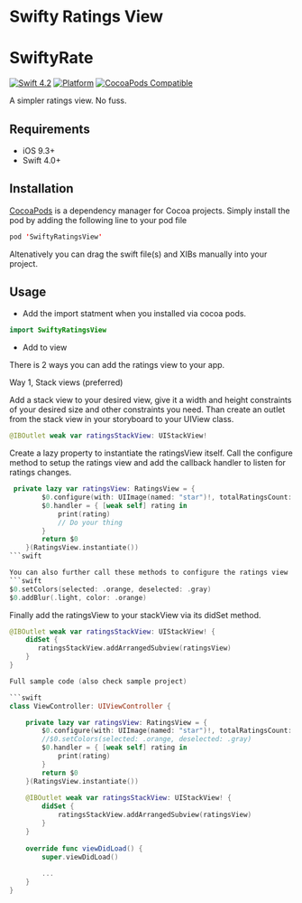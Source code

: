 # Swifty Ratings View

# SwiftyRate

[![Swift 4.2](https://img.shields.io/badge/swift-4.2-ED523F.svg?style=flat)](https://swift.org/download/)
[![Platform](https://img.shields.io/cocoapods/p/SwiftyRate.svg?style=flat)]()
[![CocoaPods Compatible](https://img.shields.io/cocoapods/v/SwiftyRatingsView.svg)](https://img.shields.io/cocoapods/v/SwiftyRatingsView.svg)

A simpler ratings view. No fuss.

## Requirements

- iOS 9.3+
- Swift 4.0+

## Installation

[CocoaPods](https://developers.google.com/admob/ios/quick-start#streamlined_using_cocoapods) is a dependency manager for Cocoa projects. Simply install the pod by adding the following line to your pod file


```swift
pod 'SwiftyRatingsView'
```

Altenatively you can drag the swift file(s) and XIBs manually into your project.

## Usage

- Add the import statment when you installed via cocoa pods. 

```swift
import SwiftyRatingsView 
```

- Add to view

There is 2 ways you can add the ratings view to your app.

Way 1, Stack views (preferred)

Add a stack view to your desired view, give it a width and height constraints of your desired size and other constraints you need. Than create an outlet from the stack view in your storyboard to your UIView class.
```swift
@IBOutlet weak var ratingsStackView: UIStackView!
```
Create a lazy property to instantiate the ratingsView itself. Call the configure method to setup the ratings view and add the callback handler to listen for ratings changes.
```swift
 private lazy var ratingsView: RatingsView = {
        $0.configure(with: UIImage(named: "star")!, totalRatingsCount: 5, currentRating: 2)
        $0.handler = { [weak self] rating in
            print(rating)
            // Do your thing
        }
        return $0
    }(RatingsView.instantiate())
```swift

You can also further call these methods to configure the ratings view
```swift
$0.setColors(selected: .orange, deselected: .gray)
$0.addBlur(.light, color: .orange)   
```

Finally add the ratingsView to your stackView via its didSet method.
```swift
@IBOutlet weak var ratingsStackView: UIStackView! {
    didSet {
       ratingsStackView.addArrangedSubview(ratingsView)
    }
}

Full sample code (also check sample project)

```swift
class ViewController: UIViewController {

    private lazy var ratingsView: RatingsView = {
        $0.configure(with: UIImage(named: "star")!, totalRatingsCount: 5, currentRating: 2)
        //$0.setColors(selected: .orange, deselected: .gray)
        $0.handler = { [weak self] rating in
            print(rating)
        }
        return $0
    }(RatingsView.instantiate())
    
    @IBOutlet weak var ratingsStackView: UIStackView! {
        didSet {
            ratingsStackView.addArrangedSubview(ratingsView)
        }
    }
       
    override func viewDidLoad() {
        super.viewDidLoad()
        
        ...
    }
}

```
